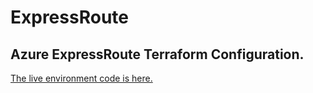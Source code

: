 # ExpressRoute

## Azure ExpressRoute Terraform Configuration.

[The live environment code is here.](https://azuredevops.logixhealth.com/LogixHealth/Infrastructure/_git/infrastructure?path=/1_GlobalInfra/connectivity-sub-eus/express_route)
